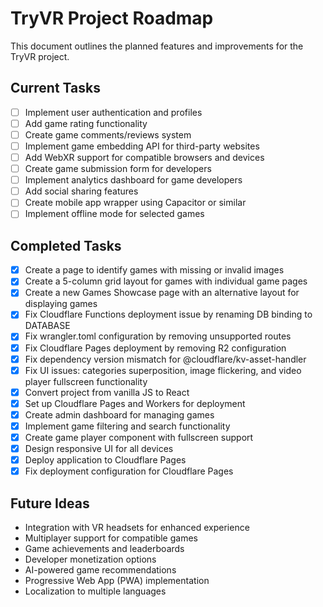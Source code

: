 # TryVR Project Roadmap

This document outlines the planned features and improvements for the TryVR project.

## Current Tasks

- [ ] Implement user authentication and profiles
- [ ] Add game rating functionality
- [ ] Create game comments/reviews system
- [ ] Implement game embedding API for third-party websites
- [ ] Add WebXR support for compatible browsers and devices
- [ ] Create game submission form for developers
- [ ] Implement analytics dashboard for game developers
- [ ] Add social sharing features
- [ ] Create mobile app wrapper using Capacitor or similar
- [ ] Implement offline mode for selected games

## Completed Tasks

- [x] Create a page to identify games with missing or invalid images
- [x] Create a 5-column grid layout for games with individual game pages
- [x] Create a new Games Showcase page with an alternative layout for displaying games
- [x] Fix Cloudflare Functions deployment issue by renaming DB binding to DATABASE
- [x] Fix wrangler.toml configuration by removing unsupported routes
- [x] Fix Cloudflare Pages deployment by removing R2 configuration
- [x] Fix dependency version mismatch for @cloudflare/kv-asset-handler
- [x] Fix UI issues: categories superposition, image flickering, and video player fullscreen functionality
- [x] Convert project from vanilla JS to React
- [x] Set up Cloudflare Pages and Workers for deployment
- [x] Create admin dashboard for managing games
- [x] Implement game filtering and search functionality
- [x] Create game player component with fullscreen support
- [x] Design responsive UI for all devices
- [x] Deploy application to Cloudflare Pages
- [x] Fix deployment configuration for Cloudflare Pages

## Future Ideas

- Integration with VR headsets for enhanced experience
- Multiplayer support for compatible games
- Game achievements and leaderboards
- Developer monetization options
- AI-powered game recommendations
- Progressive Web App (PWA) implementation
- Localization to multiple languages 